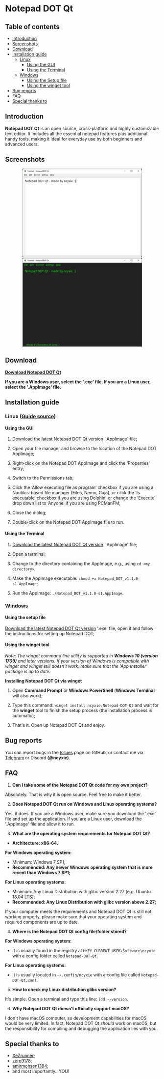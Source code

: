 # Notepad DOT Qt

## Table of contents

- [Introduction](#introduction)
- [Screenshots](#screenshots)
- [Download](#download)
- [Installation guide](#installation-guide)
	- [Linux](#linux-guide-source)
		- [Using the GUI](#using-the-gui)
		- [Using the Terminal](#using-the-terminal)
	- [Windows](#windows)
		- [Using the Setup file](#using-the-setup-file)
		- [Using the winget tool](#using-the-winget-tool)
- [Bug reports](#bug-reports)
- [FAQ](#faq)
- [Special thanks to](#special-thanks-to)

## Introduction

**Notepad DOT Qt** is an open source, cross-platform and highly customizable text editor. It includes all the essential notepad features plus additional handy tools, making it ideal for everyday use by both beginners and advanced users.

## Screenshots

<p align="center">
<img src="https://github.com/ncyxie/Notepad-DOT-Qt/blob/master/img/Screenshot_1.1.0-s1_Default.png" width="390" style="max-width:100%;">
<img src="https://github.com/ncyxie/Notepad-DOT-Qt/blob/master/img/Screenshot_1.1.0-s1_Customized.png" width="390" style="max-width:100%;">

## Download

**[Download Notepad DOT Qt](https://github.com/ncyxie/Notepad-DOT-Qt/releases/)**

**If you are a Windows user, select the '.exe' file. If you are a Linux user, select the '.AppImage' file.**

## Installation guide

### Linux ([Guide source](https://docs.appimage.org/introduction/quickstart.html))

#### Using the GUI
1. [Download the latest Notepad DOT Qt version](https://github.com/ncyxie/Notepad-DOT-Qt/releases) '.AppImage' file;

2. Open your file manager and browse to the location of the Notepad DOT AppImage;

3. Right-click on the Notepad DOT AppImage and click the ‘Properties’ entry;

4. Switch to the Permissions tab;

5. Click the ‘Allow executing file as program’ checkbox if you are using a Nautilus-based file manager (Files, Nemo, Caja), or click the ‘Is executable’ checkbox if you are using Dolphin, or change the ‘Execute’ drop down list to ‘Anyone’ if you are using PCManFM;

6. Close the dialog;

7. Double-click on the Notepad DOT AppImage file to run.

#### Using the Terminal
1. [Download the latest Notepad DOT Qt version](https://github.com/ncyxie/Notepad-DOT-Qt/releases) '.AppImage' file;

2. Open a terminal;

3. Change to the directory containing the AppImage, e.g., using ``cd <my directory>``;

4. Make the AppImage executable: ``chmod +x Notepad_DOT_v1.1.0-s1.AppImage``;

5. Run the AppImage: ``./Notepad_DOT_v1.1.0-s1.AppImage``.

### Windows

#### Using the setup file
[Download the latest Notepad DOT Qt version](https://github.com/ncyxie/Notepad-DOT-Qt/releases) '.exe' file, open it and follow the instructions for setting up Notepad DOT;
	
#### Using the winget tool
	
*Note: The winget command line utility is supported in **Windows 10 (version 1709)** and later versions. If your version of Windows is compatible with winget and winget still doesn't work, make sure that the 'App Installer' package is up to date.*

**Installing Notepad DOT Qt via winget**
	
1. Open **Command Prompt** or **Windows PowerShell** (**Windows Terminal** will also work);
	
2. Type this command: ``winget install ncyxie.Notepad-DOT-Qt`` and wait for the **winget** tool to finish the setup process (the installation process is automatic);
	
3. That's it. Open up Notepad DOT Qt and enjoy.

## Bug reports

You can report bugs in the [Issues](https://github.com/ncyxie/Notepad-DOT-Qt/issues/) page on GitHub, or contact me via [Telegram](https://t.me/ncyxie) or Discord **(@ncyxie)**.

## FAQ

1. **Can I take some of the Notepad DOT Qt code for my own project?**

Absolutely. That is why it is open source. Feel free to make it better.

2. **Does Notepad DOT Qt run on Windows and Linux operating systems?**

Yes, it does. If you are a Windows user, make sure you download the '.exe' file and set up the application. If you are a Linux user, download the '.AppImage' file and allow it to run.

3. **What are the operating system requirements for Notepad DOT Qt?**

* **Architecture: x86-64.**

**For Windows operating system:**
* Minimum: Windows 7 SP1;
* **Recommended: Any newer Windows operating system that is more recent than Windows 7 SP1;**

**For Linux operating systems:**
* Minimum: Any Linux Distribution with glibc version 2.27 (e.g. Ubuntu 18.04 LTS);
* **Recommended: Any Linux Distribution with glibc version above 2.27;**

If your computer meets the requirements and Notepad DOT Qt is still not working properly, please make sure that your operating system and required components are up to date.
	
4. **Where is the Notepad DOT Qt config file/folder stored?**
	
**For Windows operating system:**
	
* It is usually found in the registry at ``HKEY_CURRENT_USER\Software\ncyxie`` with a config folder called ``Notepad-DOT-Qt``.

**For Linux operating systems:**

* It is usually located in ``~/.config/ncyxie`` with a config file called ``Notepad-DOT-Qt.conf``.
	
5. **How to check my Linux distribution glibc version?**
	
It's simple. Open a terminal and type this line: ``ldd --version``.

6. **Why Notepad DOT Qt doesn't officially support macOS?**

I don't have macOS computer, so development capabilities for macOS would be very limited. In fact, Notepad DOT Qt *should* work on macOS, but the responsibility for compiling and debugging the application lies with you.

## Special thanks to

- [XeZrunner](https://github.com/XeZrunner);
- [zero9178](https://github.com/zero9178);
- [amirmohsen1384](https://github.com/amirmohsen1384);
- and most importantly.. YOU!
